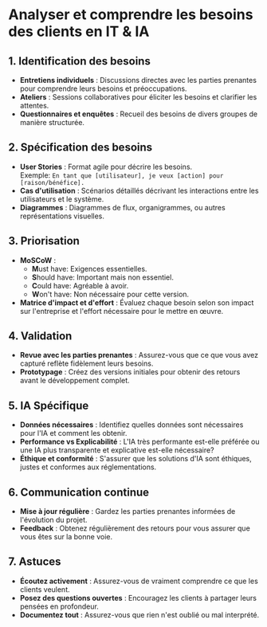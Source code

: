 # Analyser et comprendre les besoins des clients en IT & IA

## 1. Identification des besoins
- **Entretiens individuels** : Discussions directes avec les parties prenantes pour comprendre leurs besoins et préoccupations.
- **Ateliers** : Sessions collaboratives pour éliciter les besoins et clarifier les attentes.
- **Questionnaires et enquêtes** : Recueil des besoins de divers groupes de manière structurée.

## 2. Spécification des besoins
- **User Stories** : Format agile pour décrire les besoins.  
  Exemple: `En tant que [utilisateur], je veux [action] pour [raison/bénéfice].`
- **Cas d'utilisation** : Scénarios détaillés décrivant les interactions entre les utilisateurs et le système.
- **Diagrammes** : Diagrammes de flux, organigrammes, ou autres représentations visuelles.

## 3. Priorisation
- **MoSCoW** : 
  - **M**ust have: Exigences essentielles.
  - **S**hould have: Important mais non essentiel.
  - **C**ould have: Agréable à avoir.
  - **W**on't have: Non nécessaire pour cette version.
- **Matrice d'impact et d'effort** : Évaluez chaque besoin selon son impact sur l'entreprise et l'effort nécessaire pour le mettre en œuvre.

## 4. Validation
- **Revue avec les parties prenantes** : Assurez-vous que ce que vous avez capturé reflète fidèlement leurs besoins.
- **Prototypage** : Créez des versions initiales pour obtenir des retours avant le développement complet.

## 5. IA Spécifique
- **Données nécessaires** : Identifiez quelles données sont nécessaires pour l'IA et comment les obtenir.
- **Performance vs Explicabilité** : L'IA très performante est-elle préférée ou une IA plus transparente et explicative est-elle nécessaire?
- **Éthique et conformité** : S'assurer que les solutions d'IA sont éthiques, justes et conformes aux réglementations.

## 6. Communication continue
- **Mise à jour régulière** : Gardez les parties prenantes informées de l'évolution du projet.
- **Feedback** : Obtenez régulièrement des retours pour vous assurer que vous êtes sur la bonne voie.

## 7. Astuces
- **Écoutez activement** : Assurez-vous de vraiment comprendre ce que les clients veulent.
- **Posez des questions ouvertes** : Encouragez les clients à partager leurs pensées en profondeur.
- **Documentez tout** : Assurez-vous que rien n'est oublié ou mal interprété.

